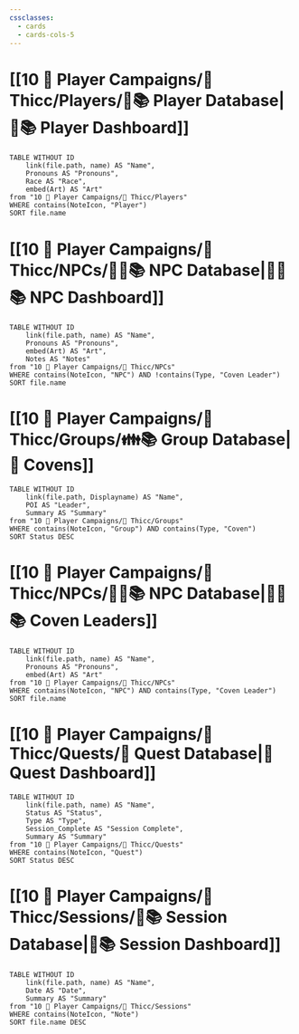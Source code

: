 ```yaml
---
cssclasses:
  - cards
  - cards-cols-5
---
```


# [[10 🧙 Player Campaigns/🧛 Thicc/Players/🧙📚 Player Database|🧙📚 Player Dashboard]]
```dataview
TABLE WITHOUT ID 
	link(file.path, name) AS "Name", 
	Pronouns AS "Pronouns",
	Race AS "Race",
	embed(Art) AS "Art"
from "10 🧙 Player Campaigns/🧛 Thicc/Players"
WHERE contains(NoteIcon, "Player")
SORT file.name
```

# [[10 🧙 Player Campaigns/🧛 Thicc/NPCs/👨‍🌾📚 NPC Database|👨‍🌾📚 NPC Dashboard]]
```dataview
TABLE WITHOUT ID 
	link(file.path, name) AS "Name", 
	Pronouns AS "Pronouns",
	embed(Art) AS "Art",
	Notes AS "Notes"
from "10 🧙 Player Campaigns/🧛 Thicc/NPCs"
WHERE contains(NoteIcon, "NPC") AND !contains(Type, "Coven Leader")
SORT file.name
```

# [[10 🧙 Player Campaigns/🧛 Thicc/Groups/👪📚 Group Database|👑 Covens]]
```dataview
TABLE WITHOUT ID 
	link(file.path, Displayname) AS "Name",
	POI AS "Leader",
	Summary AS "Summary"
from "10 🧙 Player Campaigns/🧛 Thicc/Groups"
WHERE contains(NoteIcon, "Group") AND contains(Type, "Coven")
SORT Status DESC
```

# [[10 🧙 Player Campaigns/🧛 Thicc/NPCs/👨‍🌾📚 NPC Database|👨‍🌾📚 Coven Leaders]]
```dataview
TABLE WITHOUT ID 
	link(file.path, name) AS "Name", 
	Pronouns AS "Pronouns",
	embed(Art) AS "Art"
from "10 🧙 Player Campaigns/🧛 Thicc/NPCs"
WHERE contains(NoteIcon, "NPC") AND contains(Type, "Coven Leader")
SORT file.name
```

# [[10 🧙 Player Campaigns/🧛 Thicc/Quests/🎯 Quest Database|🎯 Quest Dashboard]]
```dataview
TABLE WITHOUT ID 
	link(file.path, name) AS "Name",
	Status AS "Status",
	Type AS "Type",
	Session_Complete AS "Session Complete",
	Summary AS "Summary"
from "10 🧙 Player Campaigns/🧛 Thicc/Quests"
WHERE contains(NoteIcon, "Quest")
SORT Status DESC
```

# [[10 🧙 Player Campaigns/🧛 Thicc/Sessions/🧻📚 Session Database|🧻📚 Session Dashboard]]
```dataview
TABLE WITHOUT ID 
	link(file.path, name) AS "Name", 
	Date AS "Date",
	Summary AS "Summary"
from "10 🧙 Player Campaigns/🧛 Thicc/Sessions"
WHERE contains(NoteIcon, "Note")
SORT file.name DESC
```
